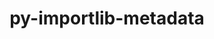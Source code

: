 ---
title: "py-importlib-metadata"
layout: cache
categories: [package, develop]
meta: {"compilers": ["gcc@=10.2.1", "gcc@=11.4.0", "oneapi@=2024.2.1"], "num_specs": 14, "num_specs_by_stack": {"developer-tools-manylinux2014": 2, "e4s-neoverse_v1": 6, "e4s-oneapi": 6, "root": 14}, "oss": ["centos7", "ubuntu22.04"], "platforms": ["linux"], "stacks": ["developer-tools-manylinux2014", "e4s-neoverse_v1", "e4s-oneapi", "root"], "targets": ["neoverse_v1", "x86_64_v3"], "versions": ["7.0.1"]}
spec_details: [{"compiler": "gcc@=11.4.0", "hash": "2hidk2o2tgp3uudqhczonnzafiprfiib", "os": "ubuntu22.04", "platform": "linux", "size": "-", "stacks": ["e4s-neoverse_v1", "root"], "target": "neoverse_v1", "variants": ["build_system=python_pip"], "versions": ["7.0.1"]}, {"compiler": "oneapi@=2024.2.1", "hash": "4v53iyp6p2uolvhjdke4zh6ttm6ayqxc", "os": "ubuntu22.04", "platform": "linux", "size": "-", "stacks": ["e4s-oneapi", "root"], "target": "x86_64_v3", "variants": ["build_system=python_pip"], "versions": ["7.0.1"]}, {"compiler": "gcc@=11.4.0", "hash": "5v4vryon7tmjaobrammg4pnqsoe5wc2w", "os": "ubuntu22.04", "platform": "linux", "size": "-", "stacks": ["e4s-neoverse_v1", "root"], "target": "neoverse_v1", "variants": ["build_system=python_pip"], "versions": ["7.0.1"]}, {"compiler": "gcc@=10.2.1", "hash": "b5zshat3gm6d2hgtwp4mvywkwz4k4jx7", "os": "centos7", "platform": "linux", "size": "-", "stacks": ["developer-tools-manylinux2014", "root"], "target": "x86_64_v3", "variants": ["build_system=python_pip"], "versions": ["7.0.1"]}, {"compiler": "oneapi@=2024.2.1", "hash": "gof3qrpiaigjcvsqbwivtyrmbbzdnpvd", "os": "ubuntu22.04", "platform": "linux", "size": "-", "stacks": ["e4s-oneapi", "root"], "target": "x86_64_v3", "variants": ["build_system=python_pip"], "versions": ["7.0.1"]}, {"compiler": "gcc@=11.4.0", "hash": "h66oxvbwvexmfy54adnk6tu3no542kbn", "os": "ubuntu22.04", "platform": "linux", "size": "-", "stacks": ["e4s-neoverse_v1", "root"], "target": "neoverse_v1", "variants": ["build_system=python_pip"], "versions": ["7.0.1"]}, {"compiler": "gcc@=10.2.1", "hash": "i5y6tcy7bj6m3syl62bvnpxjgr4yblkd", "os": "centos7", "platform": "linux", "size": "-", "stacks": ["developer-tools-manylinux2014", "root"], "target": "x86_64_v3", "variants": ["build_system=python_pip"], "versions": ["7.0.1"]}, {"compiler": "oneapi@=2024.2.1", "hash": "leq4kng4qjf5ahy4dffzmb3oerkubxii", "os": "ubuntu22.04", "platform": "linux", "size": "-", "stacks": ["e4s-oneapi", "root"], "target": "x86_64_v3", "variants": ["build_system=python_pip"], "versions": ["7.0.1"]}, {"compiler": "gcc@=11.4.0", "hash": "lmgni47tilygxoh6xpepyszdqpjeoxzv", "os": "ubuntu22.04", "platform": "linux", "size": "-", "stacks": ["e4s-neoverse_v1", "root"], "target": "neoverse_v1", "variants": ["build_system=python_pip"], "versions": ["7.0.1"]}, {"compiler": "oneapi@=2024.2.1", "hash": "lusq3k2wputwr3vpzqew4gewxfnwfztq", "os": "ubuntu22.04", "platform": "linux", "size": "-", "stacks": ["e4s-oneapi", "root"], "target": "x86_64_v3", "variants": ["build_system=python_pip"], "versions": ["7.0.1"]}, {"compiler": "gcc@=11.4.0", "hash": "s2khcvtngfcnadujkr5tyc2yuxwzf2vo", "os": "ubuntu22.04", "platform": "linux", "size": "-", "stacks": ["e4s-neoverse_v1", "root"], "target": "neoverse_v1", "variants": ["build_system=python_pip"], "versions": ["7.0.1"]}, {"compiler": "gcc@=11.4.0", "hash": "tn4qz5ceqa6aoaloco6eyrb23bbrzh75", "os": "ubuntu22.04", "platform": "linux", "size": "-", "stacks": ["e4s-neoverse_v1", "root"], "target": "neoverse_v1", "variants": ["build_system=python_pip"], "versions": ["7.0.1"]}, {"compiler": "oneapi@=2024.2.1", "hash": "wszcjuyabisbdtavrcxzsg7rrgngjrm6", "os": "ubuntu22.04", "platform": "linux", "size": "-", "stacks": ["e4s-oneapi", "root"], "target": "x86_64_v3", "variants": ["build_system=python_pip"], "versions": ["7.0.1"]}, {"compiler": "oneapi@=2024.2.1", "hash": "y77fnjmoie32xmeuniqyjjl7ioizkycw", "os": "ubuntu22.04", "platform": "linux", "size": "-", "stacks": ["e4s-oneapi", "root"], "target": "x86_64_v3", "variants": ["build_system=python_pip"], "versions": ["7.0.1"]}]
---